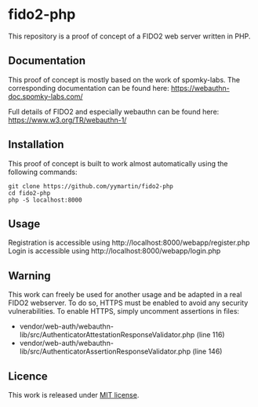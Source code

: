 # fido2-php

This repository is a proof of concept of a FIDO2 web server written in PHP.

## Documentation
This proof of concept is mostly based on the work of spomky-labs. The corresponding documentation can be found here: https://webauthn-doc.spomky-labs.com/

Full details of FIDO2 and especially webauthn can be found here: https://www.w3.org/TR/webauthn-1/

## Installation 
This proof of concept is built to work almost automatically using the following commands: 

```
git clone https://github.com/yymartin/fido2-php
cd fido2-php
php -S localhost:8000
```

## Usage 
Registration is accessible using http://localhost:8000/webapp/register.php <br>
Login is accessible using http://localhost:8000/webapp/login.php

## Warning
This work can freely be used for another usage and be adapted in a real FIDO2 webserver. To do so, HTTPS must be enabled to avoid any security vulnerabilities.
To enable HTTPS, simply uncomment assertions in files: 
- vendor/web-auth/webauthn-lib/src/AuthenticatorAttestationResponseValidator.php (line 116)
- vendor/web-auth/webauthn-lib/src/AuthenticatorAssertionResponseValidator.php (line 146)

## Licence
This work is released under [MIT license](https://github.com/yymartin/fido2-php/blob/master/LICENSE).
